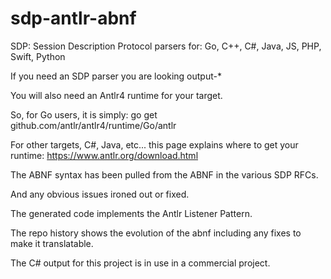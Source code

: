 # sdp-antlr-abnf


SDP: Session Description Protocol  parsers for:  Go, C++, C#, Java, JS, PHP, Swift, Python


If you need an SDP parser you are looking output-*

You will also need an Antlr4 runtime for your target.

So, for Go users, it is simply: go get github.com/antlr/antlr4/runtime/Go/antlr

For other targets, C#, Java, etc... this page explains where to get your runtime: 
https://www.antlr.org/download.html





The ABNF syntax has been pulled from the ABNF in the various SDP RFCs.

And any obvious issues ironed out or fixed.

The generated code implements the Antlr Listener Pattern.


The repo history shows the evolution of the abnf including any fixes to make it translatable.

The C# output for this project is in use in a commercial project.


